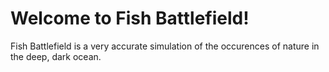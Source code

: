 # Welcome to Fish Battlefield!

Fish Battlefield is a very accurate simulation of the occurences of nature in the deep, dark ocean.
